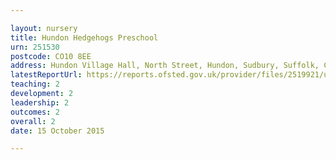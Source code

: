 ```yaml
---

layout: nursery
title: Hundon Hedgehogs Preschool
urn: 251530
postcode: CO10 8EE
address: Hundon Village Hall, North Street, Hundon, Sudbury, Suffolk, CO10 8EE
latestReportUrl: https://reports.ofsted.gov.uk/provider/files/2519921/urn/251530.pdf
teaching: 2
development: 2
leadership: 2
outcomes: 2
overall: 2
date: 15 October 2015

---
```

